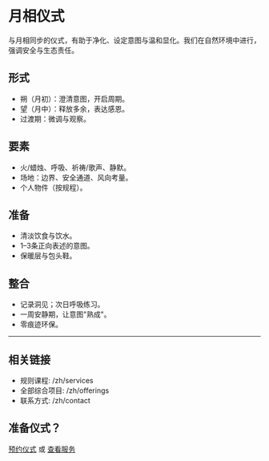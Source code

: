 # 月相仪式

与月相同步的仪式，有助于净化、设定意图与温和显化。我们在自然环境中进行，强调安全与生态责任。

## 形式
- 朔（月初）：澄清意图，开启周期。
- 望（月中）：释放多余，表达感恩。
- 过渡期：微调与观察。

## 要素
- 火/蜡烛、呼吸、祈祷/歌声、静默。
- 场地：边界、安全通道、风向考量。
- 个人物件（按规程）。

## 准备
- 清淡饮食与饮水。
- 1–3条正向表述的意图。
- 保暖层与包头鞋。

## 整合
- 记录洞见；次日呼吸练习。
- 一周安静期，让意图"熟成"。
- 零痕迹环保。

---

## 相关链接
- 规则课程: /zh/services
- 全部综合项目: /zh/offerings
- 联系方式: /zh/contact

## 准备仪式？
[预约仪式](/zh/contact) 或 [查看服务](/zh/services)

